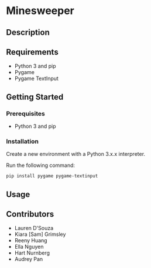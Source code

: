 # Minesweeper

## Description

## Requirements

* Python 3 and pip
* Pygame
* Pygame TextInput

## Getting Started

### Prerequisites

* Python 3 and pip

### Installation

Create a new environment with a Python 3.x.x interpreter.

Run the following command:

```bash
pip install pygame pygame-textinput
```

## Usage

## Contributors

* Lauren D'Souza
* Kiara [Sam] Grimsley
* Reeny Huang
* Ella Nguyen
* Hart Nurnberg
* Audrey Pan